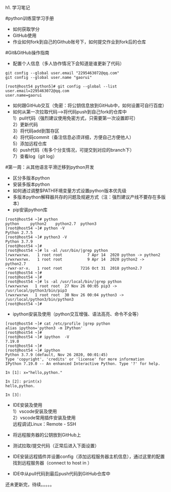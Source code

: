 h1. 学习笔记


#python训练营学习手册  
- 如何获取学分  
- GitHub使用  
- 作业如何fork到自己的Github账号下，如何提交作业到fork后的仓库  


#Git&GitHub操作指南  
- 配置个人信息（多人协作情况下会知道是谁更新了代码）  
```
git config --global user.email "2295463072@qq.com"  
git config --global user.name "gaorui"  

[root@host54 python5]# git config --global --list  
user.email=2295463072@qq.com  
user.name=gaorui  
```

- 如何跟GitHub交互（免密：将公钥信息放到GitHub中，如何设置可自行百度）  
- 如何从第一次拉取代码-->将代码push到自己fork的仓库中  
1）pull代码（强烈建议使用免密方式，只需要第一次设置即可）  
2）更新代码  
3）将代码add到暂存区  
4）将代码commit（备注信息必须详细，方便自己方便他人）  
5）添加远程仓库  
6）push代码（有多个分支情况，可提交到对应的branch下）  
7）查看log（git log）  


#第一周：从其他语言平滑迁移到python开发  
- 区分多版本python  
- 安装多版本python  
- 如何通过调整$PATH环境变量方式设置python版本优先级  
- 多版本python解释器共存的问题及规避方式（注：强烈建议产线不要存在多版本）  
- pip安装python库  
```
[root@host54 ~]# python  
python     python2    python2.7  python3  
[root@host54 ~]# python -V   
Python 2.7.5  
[root@host54 ~]# python3 -V  
Python 3.7.9  
[root@host54 ~]#  
[root@host54 ~]# ls -al /usr/bin/|grep python  
lrwxrwxrwx.   1 root root           7 Apr 14  2020 python -> python2  
lrwxrwxrwx.   1 root root           9 Apr 14  2020 python2 -> python2.7  
-rwxr-xr-x.   1 root root        7216 Oct 31  2018 python2.7  
[root@host54 ~]#  
[root@host54 ~]#  
[root@host54 ~]# ls -al /usr/local/bin/|grep python  
lrwxrwxrwx   1 root root  27 Nov 26 00:05 pip3 -> /usr/local/python3/bin/pip3 
lrwxrwxrwx   1 root root  30 Nov 26 00:04 python3 -> /usr/local/python3/bin/python3  
[root@host54 ~]#  
```

- ipython安装及使用（python交互增强、语法高亮、命令不全等）  
```
[root@host54 ~]# cat /etc/profile |grep python 
alias ipython='python3 -m IPython'  
[root@host54 ~]#  
[root@host54 ~]# ipython  -V 
7.19.0  
[root@host54 ~]#  
[root@host54 ~]# ipython  
Python 3.7.9 (default, Nov 26 2020, 00:01:45)  
Type 'copyright', 'credits' or 'license' for more information  
IPython 7.19.0 -- An enhanced Interactive Python. Type '?' for help.  

In [1]: x="hello,python."  

In [2]: print(x) 
hello,python.  

In [3]:  
```


- IDE安装及使用  
1）vscode安装及使用  
2）vscode常用插件安装及使用  
远程调试Linux：Remote - SSH  

- 将远程服务器的公钥放到GitHub上  
- 测试拉取/提交代码（正常后进入下面设置）  
- IDE安装远程插件并设置config（添加远程服务器主机信息），通过这里的配置找到远程服务器（connect to host in ）  
- IDE中从pull代码到最后push代码到GitHub仓库中  


  
还未更新完，待续。。。。。  

